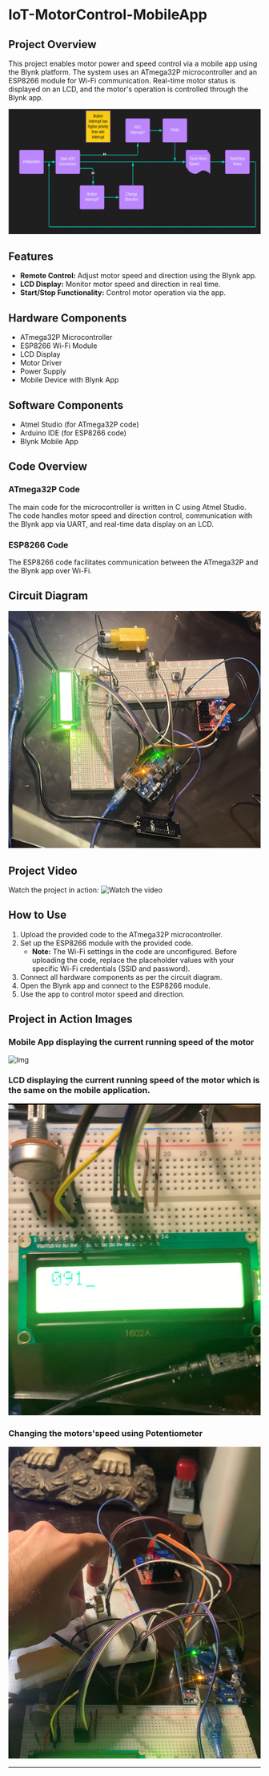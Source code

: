 # IoT-MotorControl-MobileApp

## Project Overview

This project enables motor power and speed control via a mobile app using the Blynk platform. The system uses an ATmega32P microcontroller and an ESP8266 module for Wi-Fi communication. Real-time motor status is displayed on an LCD, and the motor's operation is controlled through the Blynk app.

![Overview Image](./Data/Software_Components.png)

## Features

- **Remote Control:** Adjust motor speed and direction using the Blynk app.
- **LCD Display:** Monitor motor speed and direction in real time.
- **Start/Stop Functionality:** Control motor operation via the app.

## Hardware Components

- ATmega32P Microcontroller
- ESP8266 Wi-Fi Module
- LCD Display
- Motor Driver
- Power Supply
- Mobile Device with Blynk App

## Software Components

- Atmel Studio (for ATmega32P code)
- Arduino IDE (for ESP8266 code)
- Blynk Mobile App

## Code Overview

### ATmega32P Code

The main code for the microcontroller is written in C using Atmel Studio. The code handles motor speed and direction control, communication with the Blynk app via UART, and real-time data display on an LCD.

### ESP8266 Code

The ESP8266 code facilitates communication between the ATmega32P and the Blynk app over Wi-Fi.

## Circuit Diagram

![Circuit Schematic Image](./Data/Hardware_Components.jpg)  

## Project Video

Watch the project in action: 
![Watch the video](https://drive.google.com/file/d/1kc_oECiL6HsfZPDcgsufWA9UJ0QXTbst/view?usp=sharing)


## How to Use

1. Upload the provided code to the ATmega32P microcontroller.
2. Set up the ESP8266 module with the provided code.
   - **Note:** The Wi-Fi settings in the code are unconfigured. Before uploading the code, replace the placeholder values with your specific Wi-Fi credentials (SSID and password).
3. Connect all hardware components as per the circuit diagram.
4. Open the Blynk app and connect to the ESP8266 module.
5. Use the app to control motor speed and direction.

## Project in Action Images

### Mobile App displaying the current running speed of the motor
![Img](./Data/LCD_91.jpg.jpg)

### LCD displaying the current running speed of the motor which is the same on the mobile application.
![Img](./Data/LCD_091.jpg)

### Changing the motors'speed using Potentiometer
![Img](./Data/Changing_motor_Speed_from_potentiometer.jpg)

---
